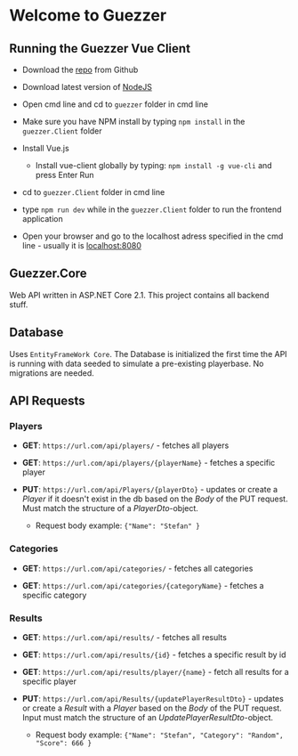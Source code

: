 # Welcome to Guezzer



## Running the Guezzer Vue Client

* Download the [repo](https://github.com/JoakimKarlberg/guezzer/tree/develop) from Github

* Download latest version of [NodeJS](https://nodejs.org/en/)

* Open cmd line and cd to `guezzer` folder in cmd line

* Make sure you have NPM install by typing `npm install` in the `guezzer.Client` folder

* Install Vue.js

	* Install vue-client globally by typing: `npm install -g vue-cli` and press Enter Run

* cd to `guezzer.Client` folder in cmd line

* type `npm run dev` while in the `guezzer.Client` folder to run the frontend application

* Open your browser and go to the localhost adress specified in the cmd line - usually it is [localhost:8080](http://localhost:8080)

## Guezzer.Core

Web API written in ASP.NET Core 2.1.
This project contains all backend stuff.

## Database

Uses `EntityFrameWork Core`.
The Database is initialized the first time the API is running with data seeded to simulate a pre-existing playerbase.
No migrations are needed.   

## API Requests

### Players

* **GET**: `https://url.com/api/players/` - fetches all players

* **GET**: `https://url.com/api/players/{playerName}` - fetches a specific player

* **PUT**: `https://url.com/api/Players/{playerDto}` - updates or create a *Player* if it doesn't exist in the db based on the *Body* of the PUT request. Must match the structure of a *PlayerDto*-object.

	* Request body example: `{"Name": "Stefan" }`

### Categories

* **GET**: `https://url.com/api/categories/` - fetches all categories

* **GET**: `https://url.com/api/categories/{categoryName}` - fetches a specific category

### Results

* **GET**: `https://url.com/api/results/` - fetches all results

* **GET**: `https://url.com/api/results/{id}` - fetches a specific result by id

* **GET**: `https://url.com/api/results/player/{name}` - fetch all results for a specific player

* **PUT**: `https://url.com/api/Results/{updatePlayerResultDto}` - updates or create a *Result* with a *Player* based on the *Body* of the PUT request. Input must match the structure of an *UpdatePlayerResultDto*-object.

	* Request body example: `{"Name": "Stefan", "Category": "Random", "Score": 666 }`